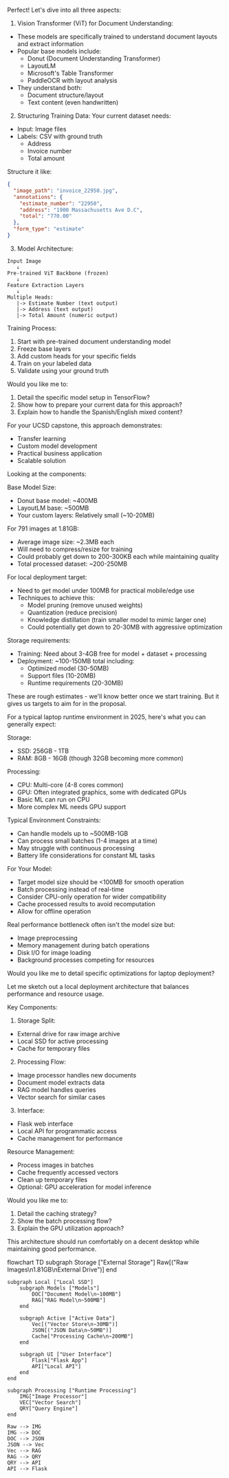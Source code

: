 Perfect! Let's dive into all three aspects:

1. Vision Transformer (ViT) for Document Understanding:
- These models are specifically trained to understand document layouts and extract information
- Popular base models include:
  * Donut (Document Understanding Transformer)
  * LayoutLM
  * Microsoft's Table Transformer
  * PaddleOCR with layout analysis
- They understand both:
  * Document structure/layout
  * Text content (even handwritten)

2. Structuring Training Data:
Your current dataset needs:
- Input: Image files
- Labels: CSV with ground truth
  * Address
  * Invoice number
  * Total amount

Structure it like:
```json
{
  "image_path": "invoice_22950.jpg",
  "annotations": {
    "estimate_number": "22950",
    "address": "1900 Massachusetts Ave D.C",
    "total": "770.00"
  },
  "form_type": "estimate"
}
```

3. Model Architecture:
```
Input Image
   ↓
Pre-trained ViT Backbone (frozen)
   ↓
Feature Extraction Layers
   ↓
Multiple Heads:
   |-> Estimate Number (text output)
   |-> Address (text output)
   |-> Total Amount (numeric output)
```

Training Process:
1. Start with pre-trained document understanding model
2. Freeze base layers
3. Add custom heads for your specific fields
4. Train on your labeled data
5. Validate using your ground truth

Would you like me to:
1. Detail the specific model setup in TensorFlow?
2. Show how to prepare your current data for this approach?
3. Explain how to handle the Spanish/English mixed content?

For your UCSD capstone, this approach demonstrates:
- Transfer learning
- Custom model development
- Practical business application
- Scalable solution

Looking at the components:

Base Model Size:
- Donut base model: ~400MB
- LayoutLM base: ~500MB
- Your custom layers: Relatively small (~10-20MB)

For 791 images at 1.81GB:
- Average image size: ~2.3MB each
- Will need to compress/resize for training
- Could probably get down to 200-300KB each while maintaining quality
- Total processed dataset: ~200-250MB

For local deployment target:
- Need to get model under 100MB for practical mobile/edge use
- Techniques to achieve this:
  * Model pruning (remove unused weights)
  * Quantization (reduce precision)
  * Knowledge distillation (train smaller model to mimic larger one)
  * Could potentially get down to 20-30MB with aggressive optimization

Storage requirements:
- Training: Need about 3-4GB free for model + dataset + processing
- Deployment: ~100-150MB total including:
  * Optimized model (30-50MB)
  * Support files (10-20MB)
  * Runtime requirements (20-30MB)

These are rough estimates - we'll know better once we start training. But it gives us targets to aim for in the proposal.

For a typical laptop runtime environment in 2025, here's what you can generally expect:

Storage:
- SSD: 256GB - 1TB
- RAM: 8GB - 16GB (though 32GB becoming more common)

Processing:
- CPU: Multi-core (4-8 cores common)
- GPU: Often integrated graphics, some with dedicated GPUs
- Basic ML can run on CPU
- More complex ML needs GPU support

Typical Environment Constraints:
- Can handle models up to ~500MB-1GB
- Can process small batches (1-4 images at a time)
- May struggle with continuous processing
- Battery life considerations for constant ML tasks

For Your Model:
- Target model size should be <100MB for smooth operation
- Batch processing instead of real-time
- Consider CPU-only operation for wider compatibility
- Cache processed results to avoid recomputation
- Allow for offline operation

Real performance bottleneck often isn't the model size but:
- Image preprocessing
- Memory management during batch operations
- Disk I/O for image loading
- Background processes competing for resources

Would you like me to detail specific optimizations for laptop deployment?

Let me sketch out a local deployment architecture that balances performance and resource usage.



Key Components:

1. Storage Split:
- External drive for raw image archive
- Local SSD for active processing
- Cache for temporary files

2. Processing Flow:
- Image processor handles new documents
- Document model extracts data
- RAG model handles queries
- Vector search for similar cases

3. Interface:
- Flask web interface
- Local API for programmatic access
- Cache management for performance

Resource Management:
- Process images in batches
- Cache frequently accessed vectors
- Clean up temporary files
- Optional: GPU acceleration for model inference

Would you like me to:
1. Detail the caching strategy?
2. Show the batch processing flow?
3. Explain the GPU utilization approach?

This architecture should run comfortably on a decent desktop while maintaining good performance.

flowchart TD
    subgraph Storage ["External Storage"]
        Raw[("Raw Images\n1.81GB\nExternal Drive")]
    end

    subgraph Local ["Local SSD"]
        subgraph Models ["Models"]
            DOC["Document Model\n~100MB"]
            RAG["RAG Model\n~500MB"]
        end
        
        subgraph Active ["Active Data"]
            Vec[("Vector Store\n~30MB")]
            JSON[("JSON Data\n~50MB")]
            Cache["Processing Cache\n~200MB"]
        end
        
        subgraph UI ["User Interface"]
            Flask["Flask App"]
            API["Local API"]
        end
    end

    subgraph Processing ["Runtime Processing"]
        IMG["Image Processor"]
        VEC["Vector Search"]
        QRY["Query Engine"]
    end

    Raw --> IMG
    IMG --> DOC
    DOC --> JSON
    JSON --> Vec
    Vec --> RAG
    RAG --> QRY
    QRY --> API
    API --> Flask